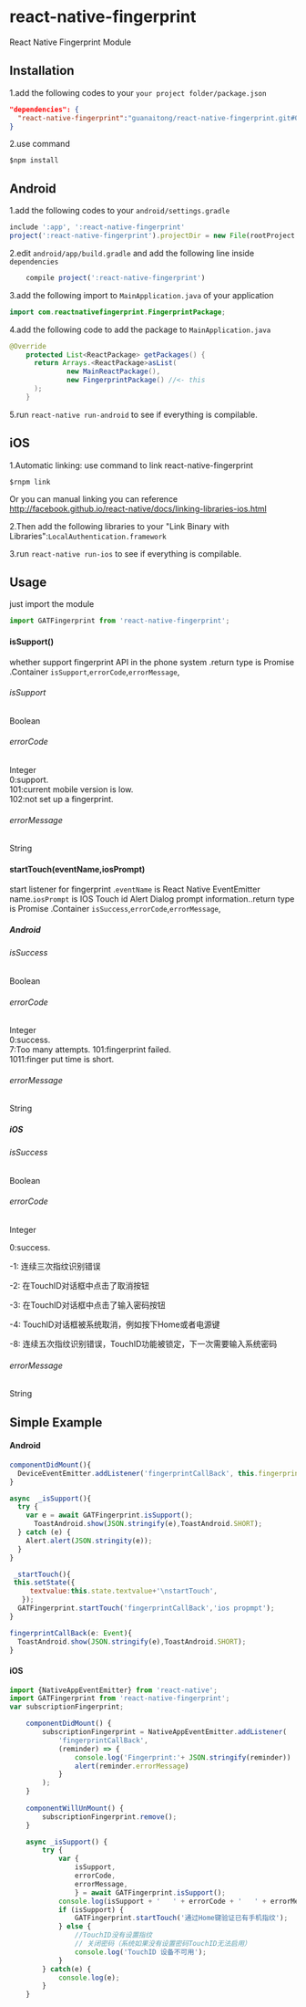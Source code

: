 # react-native-fingerprint
React Native Fingerprint Module

## Installation
1.add the following codes to your `your project folder/package.json`
```json
"dependencies": {
  "react-native-fingerprint":"guanaitong/react-native-fingerprint.git#0.0.2",
}
```

2.use command
```
$npm install
```

## Android
1.add the following codes to your `android/settings.gradle`
```js
include ':app', ':react-native-fingerprint'
project(':react-native-fingerprint').projectDir = new File(rootProject.projectDir, '../node_modules/react-native-fingerprint/android/app')
```

2.edit `android/app/build.gradle` and add the following line inside `dependencies`
```js
    compile project(':react-native-fingerprint')
```

3.add the following import to `MainApplication.java` of your application
```java
import com.reactnativefingerprint.FingerprintPackage;
```

4.add the following code to add the package to `MainApplication.java`
```java
@Override
    protected List<ReactPackage> getPackages() {
      return Arrays.<ReactPackage>asList(
              new MainReactPackage(),
              new FingerprintPackage() //<- this
      );
    }
```

5.run `react-native run-android` to see if everything is compilable.

## iOS
1.Automatic linking:
use command to link react-native-fingerprint

```
$rnpm link 
```

Or you can manual linking
you can reference http://facebook.github.io/react-native/docs/linking-libraries-ios.html 

2.Then add the following libraries to your "Link Binary with Libraries":`LocalAuthentication.framework`

3.run `react-native run-ios` to see if everything is compilable.

## Usage
just import the module
```js
import GATFingerprint from 'react-native-fingerprint';
```
#### isSupport()
whether support fingerprint API in the phone system .return type is Promise .Container `isSupport`,`errorCode`,`errorMessage`,
###### isSupport
Boolean
###### errorCode
Integer  
0:support.  
101:current mobile version is low.  
102:not set up a fingerprint.
###### errorMessage
String

#### startTouch(eventName,iosPrompt)
start listener for fingerprint .`eventName` is React Native EventEmitter name.`iosPrompt` is IOS Touch id Alert Dialog prompt information..return type is Promise .Container `isSuccess`,`errorCode`,`errorMessage`,
##### Android
###### isSuccess
Boolean
###### errorCode
Integer  
0:success.  
7:Too many attempts.
101:fingerprint failed.  
1011:finger put time is short.
###### errorMessage
String

##### iOS
###### isSuccess
Boolean
###### errorCode
Integer  

 0:success.
 
-1: 连续三次指纹识别错误

-2: 在TouchID对话框中点击了取消按钮

-3: 在TouchID对话框中点击了输入密码按钮

-4: TouchID对话框被系统取消，例如按下Home或者电源键

-8: 连续五次指纹识别错误，TouchID功能被锁定，下一次需要输入系统密码

###### errorMessage
String

## Simple Example
#### Android
```js
componentDidMount(){
  DeviceEventEmitter.addListener('fingerprintCallBack', this.fingerprintCallBack);
}

async  _isSupport(){
  try {
    var e = await GATFingerprint.isSupport();
      ToastAndroid.show(JSON.stringify(e),ToastAndroid.SHORT);
  } catch (e) {
    Alert.alert(JSON.stringity(e));
  }
}

 _startTouch(){
 this.setState({
     textvalue:this.state.textvalue+'\nstartTouch',
   });
  GATFingerprint.startTouch('fingerprintCallBack','ios propmpt');
}

fingerprintCallBack(e: Event){
  ToastAndroid.show(JSON.stringify(e),ToastAndroid.SHORT);
}
```

#### iOS

```js
import {NativeAppEventEmitter} from 'react-native';
import GATFingerprint from 'react-native-fingerprint';
var subscriptionFingerprint;

	componentDidMount() {
		subscriptionFingerprint = NativeAppEventEmitter.addListener(
			'fingerprintCallBack',
			(reminder) => {
				console.log('Fingerprint:'+ JSON.stringify(reminder))
				alert(reminder.errorMessage)
			}
		);
	}
	
	componentWillUnMount() {
		subscriptionFingerprint.remove();
	}

	async _isSupport() {
		try {
			var {
				isSupport,
				errorCode,
				errorMessage,
				} = await GATFingerprint.isSupport();
			console.log(isSupport + '   ' + errorCode + '   ' + errorMessage);
			if (isSupport) {
				GATFingerprint.startTouch('通过Home键验证已有手机指纹');
			} else {
				//TouchID没有设置指纹
				// 关闭密码（系统如果没有设置密码TouchID无法启用）
				console.log('TouchID 设备不可用');
			}
		} catch(e) {
			console.log(e);
		}
	}
	
```
